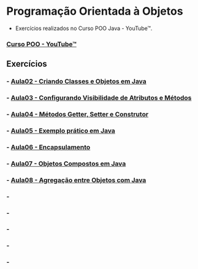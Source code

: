 # Programação Orientada à Objetos

* Exercícios realizados no Curso POO Java - YouTube™.
### [Curso POO - YouTube™](https://www.youtube.com/playlist?list=PLHz_AreHm4dkqe2aR0tQK74m8SFe-aGsY)

## Exercícios

### - [Aula02 - Criando Classes e Objetos em Java](https://github.com/claudiohpo/Fatec_ADS/blob/main/Programa%C3%A7%C3%A3o%20Orientada%20%C3%A0%20Objetos/Curso%20POO%20YT/Aula02)

### - [Aula03 - Configurando Visibilidade de Atributos e Métodos](https://github.com/claudiohpo/Fatec_ADS/blob/main/Programa%C3%A7%C3%A3o%20Orientada%20%C3%A0%20Objetos/Curso%20POO%20YT/Aula03/src)

### - [Aula04 - Métodos Getter, Setter e Construtor](https://github.com/claudiohpo/Fatec_ADS/blob/main/Programa%C3%A7%C3%A3o%20Orientada%20%C3%A0%20Objetos/Curso%20POO%20YT/Aula04)

### - [Aula05 - Exemplo prático em Java](https://github.com/claudiohpo/Fatec_ADS/blob/main/Programa%C3%A7%C3%A3o%20Orientada%20%C3%A0%20Objetos/Curso%20POO%20YT/Aula05)

### - [Aula06 - Encapsulamento](https://github.com/claudiohpo/Fatec_ADS/tree/main/Programa%C3%A7%C3%A3o%20Orientada%20%C3%A0%20Objetos/Curso%20POO%20YT/Aula06)

### - [Aula07 - Objetos Compostos em Java](https://github.com/claudiohpo/Fatec_ADS/tree/main/Programa%C3%A7%C3%A3o%20Orientada%20%C3%A0%20Objetos/Curso%20POO%20YT/Aula07)

### - [Aula08 - Agregação entre Objetos com Java](https://github.com/claudiohpo/Fatec_ADS/tree/main/Programa%C3%A7%C3%A3o%20Orientada%20%C3%A0%20Objetos/Curso%20POO%20YT/Aula08)

### - [](https://github.com/claudiohpo/Fatec_ADS/tree/main/Programa%C3%A7%C3%A3o%20Orientada%20%C3%A0%20Objetos/Curso%20POO%20YT/)

### - [](https://github.com/claudiohpo/Fatec_ADS/tree/main/Programa%C3%A7%C3%A3o%20Orientada%20%C3%A0%20Objetos/Curso%20POO%20YT/)

### - [](https://github.com/claudiohpo/Fatec_ADS/tree/main/Programa%C3%A7%C3%A3o%20Orientada%20%C3%A0%20Objetos/Curso%20POO%20YT/)

### - [](https://github.com/claudiohpo/Fatec_ADS/tree/main/Programa%C3%A7%C3%A3o%20Orientada%20%C3%A0%20Objetos/Curso%20POO%20YT/)

### - [](https://github.com/claudiohpo/Fatec_ADS/tree/main/Programa%C3%A7%C3%A3o%20Orientada%20%C3%A0%20Objetos/Curso%20POO%20YT/)